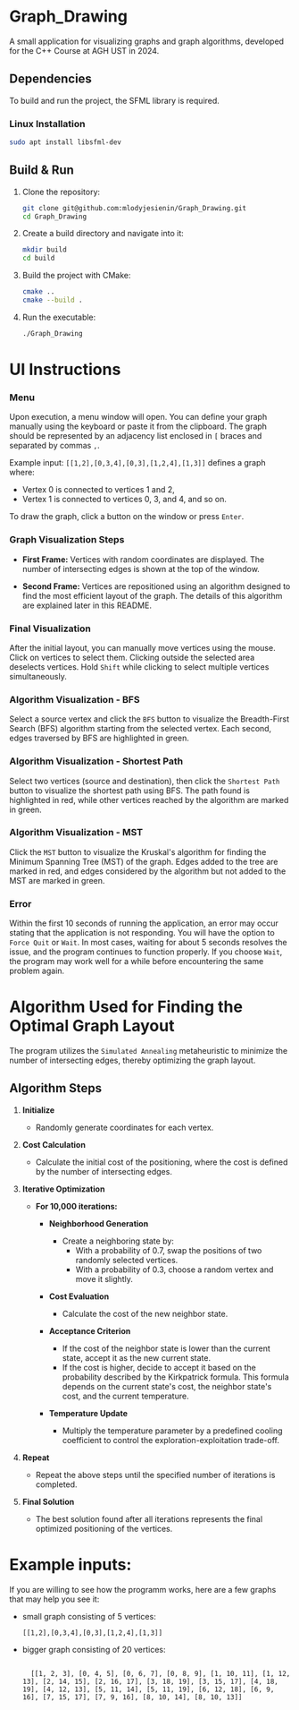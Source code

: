 

# Graph_Drawing

A small application for visualizing graphs and graph algorithms, developed for the C++ Course at AGH UST in 2024.

## Dependencies

To build and run the project, the SFML library is required.

### Linux Installation

```bash
sudo apt install libsfml-dev
```

## Build & Run

1. Clone the repository:

    ```bash
    git clone git@github.com:mlodyjesienin/Graph_Drawing.git
    cd Graph_Drawing
    ```

2. Create a build directory and navigate into it:

    ```bash
    mkdir build
    cd build
    ```

3. Build the project with CMake:

    ```bash
    cmake ..
    cmake --build .
    ```

4. Run the executable:

    ```bash
    ./Graph_Drawing
    ```

# UI Instructions

### Menu

Upon execution, a menu window will open. You can define your graph manually using the keyboard or paste it from the clipboard. The graph should be represented by an adjacency list enclosed in `[` braces and separated by commas `,`.

Example input: `[[1,2],[0,3,4],[0,3],[1,2,4],[1,3]]` defines a graph where:
- Vertex 0 is connected to vertices 1 and 2,
- Vertex 1 is connected to vertices 0, 3, and 4, and so on.

To draw the graph, click a button on the window or press `Enter`.

### Graph Visualization Steps

- **First Frame:** Vertices with random coordinates are displayed. The number of intersecting edges is shown at the top of the window.
  
- **Second Frame:** Vertices are repositioned using an algorithm designed to find the most efficient layout of the graph. The details of this algorithm are explained later in this README.

### Final Visualization

After the initial layout, you can manually move vertices using the mouse. Click on vertices to select them. Clicking outside the selected area deselects vertices. Hold `Shift` while clicking to select multiple vertices simultaneously.

### Algorithm Visualization - BFS

Select a source vertex and click the `BFS` button to visualize the Breadth-First Search (BFS) algorithm starting from the selected vertex. Each second, edges traversed by BFS are highlighted in green.

### Algorithm Visualization - Shortest Path

Select two vertices (source and destination), then click the `Shortest Path` button to visualize the shortest path using BFS. The path found is highlighted in red, while other vertices reached by the algorithm are marked in green.

### Algorithm Visualization - MST

Click the `MST` button to visualize the Kruskal's algorithm for finding the Minimum Spanning Tree (MST) of the graph. Edges added to the tree are marked in red, and edges considered by the algorithm but not added to the MST are marked in green.

### Error

Within the first 10 seconds of running the application, an error may occur stating that the application is not responding. You will have the option to `Force Quit` or `Wait`. In most cases, waiting for about 5 seconds resolves the issue, and the program continues to function properly. If you choose `Wait`, the program may work well for a while before encountering the same problem again.


# Algorithm Used for Finding the Optimal Graph Layout

The program utilizes the `Simulated Annealing` metaheuristic to minimize the number of intersecting edges, thereby optimizing the graph layout.

## Algorithm Steps

1. **Initialize**
   - Randomly generate coordinates for each vertex.

2. **Cost Calculation**
   - Calculate the initial cost of the positioning, where the cost is defined by the number of intersecting edges.

3. **Iterative Optimization**
   - **For 10,000 iterations:**
     - **Neighborhood Generation**
       - Create a neighboring state by:
         - With a probability of 0.7, swap the positions of two randomly selected vertices.
         - With a probability of 0.3, choose a random vertex and move it slightly.
     
     - **Cost Evaluation**
       - Calculate the cost of the new neighbor state.
     
     - **Acceptance Criterion**
       - If the cost of the neighbor state is lower than the current state, accept it as the new current state.
       - If the cost is higher, decide to accept it based on the probability described by the Kirkpatrick formula. This formula depends on the current state's cost, the neighbor state's cost, and the current temperature.
     
     - **Temperature Update**
       - Multiply the temperature parameter by a predefined cooling coefficient to control the exploration-exploitation trade-off.
   
4. **Repeat**
   - Repeat the above steps until the specified number of iterations is completed.

5. **Final Solution**
   - The best solution found after all iterations represents the final optimized positioning of the vertices.
# Example inputs:
If you are willing to see how the programm works, here are a few graphs that may help you see it:
- small graph consisting of 5 vertices:
    ```
    [[1,2],[0,3,4],[0,3],[1,2,4],[1,3]] 
    ```
- bigger graph consisting of 20 vertices:
  ```

    [[1, 2, 3], [0, 4, 5], [0, 6, 7], [0, 8, 9], [1, 10, 11], [1, 12, 13], [2, 14, 15], [2, 16, 17], [3, 18, 19], [3, 15, 17], [4, 18, 19], [4, 12, 13], [5, 11, 14], [5, 11, 19], [6, 12, 18], [6, 9, 16], [7, 15, 17], [7, 9, 16], [8, 10, 14], [8, 10, 13]]
  ```



